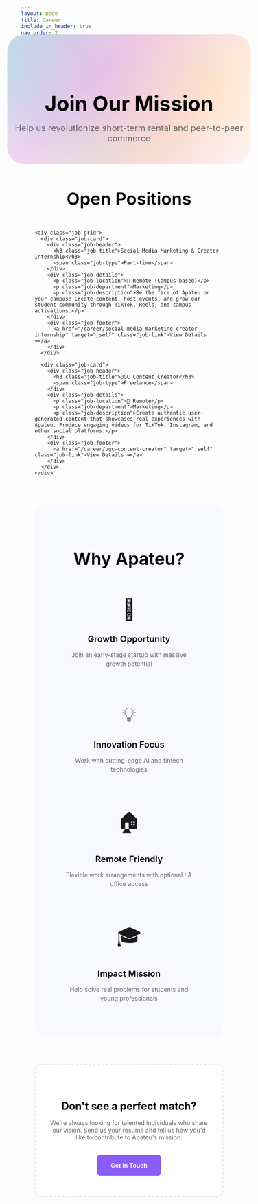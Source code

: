 ```yaml
---
layout: page
title: Career
include_in_header: true
nav_order: 2
---
```


<div class="career-hero">
  <h1 class="career-title">Join Our Mission</h1>
  <p class="career-subtitle">Help us revolutionize short-term rental and peer-to-peer commerce</p>
</div>

<div class="career-content">

  <div class="jobs-section">
    <h2 class="section-title">Open Positions</h2>
    
    <div class="job-grid">
      <div class="job-card">
        <div class="job-header">
          <h3 class="job-title">Social Media Marketing & Creator Internship</h3>
          <span class="job-type">Part-time</span>
        </div>
        <div class="job-details">
          <p class="job-location">📍 Remote (Campus-based)</p>
          <p class="job-department">Marketing</p>
          <p class="job-description">Be the face of Apateu on your campus! Create content, host events, and grow our student community through TikTok, Reels, and campus activations.</p>
        </div>
        <div class="job-footer">
          <a href="/career/social-media-marketing-creator-internship" target="_self" class="job-link">View Details →</a>
        </div>
      </div>

      <div class="job-card">
        <div class="job-header">
          <h3 class="job-title">UGC Content Creator</h3>
          <span class="job-type">Freelance</span>
        </div>
        <div class="job-details">
          <p class="job-location">📍 Remote</p>
          <p class="job-department">Marketing</p>
          <p class="job-description">Create authentic user-generated content that showcases real experiences with Apateu. Produce engaging videos for TikTok, Instagram, and other social platforms.</p>
        </div>
        <div class="job-footer">
          <a href="/career/ugc-content-creator" target="_self" class="job-link">View Details →</a>
        </div>
      </div>
    </div>
  </div>

  <div class="why-apateu">
    <h2 class="section-title">Why Apateu?</h2>
    <div class="benefits-grid">
      <div class="benefit-item">
        <div class="benefit-icon">🚀</div>
        <h4>Growth Opportunity</h4>
        <p>Join an early-stage startup with massive growth potential</p>
      </div>
      <div class="benefit-item">
        <div class="benefit-icon">💡</div>
        <h4>Innovation Focus</h4>
        <p>Work with cutting-edge AI and fintech technologies</p>
      </div>
      <div class="benefit-item">
        <div class="benefit-icon">🏠</div>
        <h4>Remote Friendly</h4>
        <p>Flexible work arrangements with optional LA office access</p>
      </div>
      <div class="benefit-item">
        <div class="benefit-icon">🎓</div>
        <h4>Impact Mission</h4>
        <p>Help solve real problems for students and young professionals</p>
      </div>
    </div>
  </div>

  <div class="no-openings">
    <h3>Don't see a perfect match?</h3>
    <p>We're always looking for talented individuals who share our vision. Send us your resume and tell us how you'd like to contribute to Apateu's mission.</p>
    <a href="mailto:apateu.app@gmail.com" class="contact-button">Get In Touch</a>
  </div>
</div>

<style>
.career-hero {
  text-align: center;
  padding: 4rem 0 3rem;
  background: linear-gradient(135deg, 
    rgba(173, 216, 230, 0.8) 0%,    /* Light Blue */
    rgba(221, 160, 221, 0.6) 35%,   /* Soft Lavender */
    rgba(255, 218, 185, 0.7) 70%,   /* Warm Peach */
    rgba(255, 255, 255, 0.9) 100%   /* White */
  );
  backdrop-filter: blur(20px);
  border-radius: 40px;
  position: relative;
  margin: -2rem -2rem 3rem -2rem;
  overflow: hidden;
}

.career-hero::before {
  content: '';
  position: absolute;
  top: 0;
  left: 0;
  right: 0;
  bottom: 0;
  background: linear-gradient(45deg,
    rgba(255, 255, 255, 0.3) 0%,
    rgba(173, 216, 230, 0.2) 25%,
    rgba(221, 160, 221, 0.15) 50%,
    rgba(255, 218, 185, 0.2) 75%,
    rgba(255, 255, 255, 0.3) 100%
  );
  filter: blur(1px);
  z-index: 1;
}

.career-hero > * {
  position: relative;
  z-index: 2;
}

.career-title {
  font-size: 3rem;
  font-weight: 700;
  color: #000000;
  margin-bottom: 1rem;
}

.career-subtitle {
  font-size: 1.25rem;
  color: #666666;
  max-width: 600px;
  margin: 0 auto;
}

.career-content {
  max-width: 1200px;
  margin: 0 auto;
  padding: 0 2rem;
}

.career-intro {
  text-align: center;
  margin-bottom: 4rem;
}

.career-intro p {
  font-size: 1.1rem;
  color: #555555;
  max-width: 800px;
  margin: 0 auto;
  line-height: 1.6;
}

.section-title {
  font-size: 2.5rem;
  font-weight: 600;
  color: #000000;
  text-align: center;
  margin-bottom: 3rem;
}

.job-grid {
  display: grid;
  grid-template-columns: repeat(auto-fit, minmax(350px, 1fr));
  gap: 2rem;
  margin-bottom: 4rem;
}

.job-card {
  background: #ffffff;
  border: 1px solid #e5e7eb;
  border-radius: 16px;
  padding: 2rem;
  transition: all 0.3s ease;
  box-shadow: 0 2px 8px rgba(0, 0, 0, 0.04);
}

.job-card:hover {
  transform: translateY(-4px);
  box-shadow: 0 8px 24px rgba(139, 92, 246, 0.15);
  border-color: #8b5cf6;
}

.job-header {
  display: flex;
  justify-content: between;
  align-items: flex-start;
  margin-bottom: 1rem;
  flex-wrap: wrap;
  gap: 0.5rem;
}

.job-title {
  font-size: 1.5rem;
  font-weight: 600;
  color: #000000;
  margin: 0;
  flex: 1;
}

.job-type {
  background: #f3f4f6;
  color: #374151;
  padding: 0.25rem 0.75rem;
  border-radius: 20px;
  font-size: 1.1rem;
  font-weight: 500;
}

.job-details {
  margin-bottom: 1.5rem;
}

.job-location, .job-department {
  font-size: 1.2rem;
  color: #8b5cf6;
  font-weight: 500;
  margin-bottom: 0.5rem;
}

.job-description {
  color: #555555;
  line-height: 1.6;
  margin: 1rem 0;
}

.job-footer {
  border-top: 1px solid #f3f4f6;
  padding-top: 1.5rem;
}

.job-link {
  color: #8b5cf6;
  text-decoration: none;
  font-weight: 600;
  font-size: 1rem;
  transition: color 0.2s ease;
}

.job-link:hover {
  color: #7c3aed;
}

.why-apateu {
  margin: 4rem 0;
  padding: 3rem;
  background: #f8f9ff;
  border-radius: 24px;
}

.benefits-grid {
  display: grid;
  grid-template-columns: repeat(auto-fit, minmax(250px, 1fr));
  gap: 2rem;
  margin-top: 2rem;
}

.benefit-item {
  text-align: center;
  padding: 1rem;
}

.benefit-icon {
  font-size: 3rem;
  margin-bottom: 1rem;
}

.benefit-item h4 {
  font-size: 1.25rem;
  font-weight: 600;
  color: #000000;
  margin-bottom: 0.5rem;
}

.benefit-item p {
  color: #666666;
  line-height: 1.5;
}

.no-openings {
  text-align: center;
  padding: 3rem 2rem;
  background: #ffffff;
  border: 2px dashed #e5e7eb;
  border-radius: 16px;
  margin: 3rem 0;
}

.no-openings h3 {
  font-size: 1.5rem;
  color: #000000;
  margin-bottom: 1rem;
}

.no-openings p {
  color: #666666;
  margin-bottom: 2rem;
  max-width: 500px;
  margin-left: auto;
  margin-right: auto;
}

.contact-button {
  display: inline-block;
  background: #8b5cf6;
  color: #ffffff;
  padding: 1rem 2rem;
  border-radius: 8px;
  text-decoration: none;
  font-weight: 600;
  transition: background-color 0.2s ease;
}

.contact-button:hover {
  background: #7c3aed;
  color: #ffffff;
}

@media (max-width: 768px) {
  .career-title {
    font-size: 2.5rem;
  }
  
  .career-hero {
    padding: 3rem 1rem 2rem;
    margin: -1rem -1rem 2rem -1rem;
  }
  
  .career-content {
    padding: 0 1rem;
  }
  
  .job-grid {
    grid-template-columns: 1fr;
    gap: 1.5rem;
  }
  
  .job-card {
    padding: 1.5rem;
  }
  
  .why-apateu {
    padding: 2rem 1.5rem;
  }
  
  .benefits-grid {
    grid-template-columns: 1fr;
    gap: 1.5rem;
  }
}
</style>